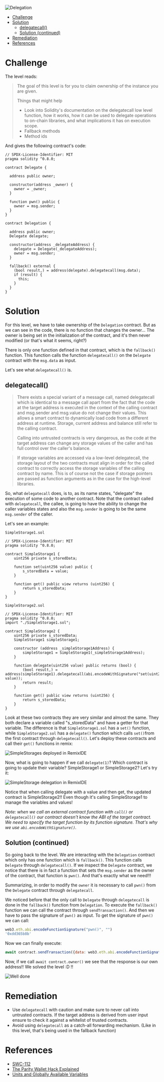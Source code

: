 ![Delegation](/assets/img/BigLevel6.svg)

- [Challenge](#challenge)
- [Solution](#solution)
  - [delegatecall()](#delegatecall)
  - [Solution (continued)](#solution-continued)
- [Remediation](#remediation)
- [References](#references)
   
# Challenge

The level reads:

> The goal of this level is for you to claim ownership of the instance you are given.
>
>  Things that might help
>
> - Look into Solidity's documentation on the delegatecall low level function, how it works, how it can be used to delegate operations to on-chain libraries, and what implications it has on execution scope.
> - Fallback methods
> - Method ids

And gives the following contract's code:

```solidity
// SPDX-License-Identifier: MIT
pragma solidity ^0.8.0;

contract Delegate {

  address public owner;

  constructor(address _owner) {
    owner = _owner;
  }

  function pwn() public {
    owner = msg.sender;
  }
}

contract Delegation {

  address public owner;
  Delegate delegate;

  constructor(address _delegateAddress) {
    delegate = Delegate(_delegateAddress);
    owner = msg.sender;
  }

  fallback() external {
    (bool result,) = address(delegate).delegatecall(msg.data);
    if (result) {
      this;
    }
  }
}
```

# Solution

For this level, we have to take ownership of the `Delegation` contract. But as we can see in the code, there is no function that changes the owner... The owner is being set in the initialization of the contract, and it's then never modified (or that's what it seems, right?)

There is only one function defined in that contract, which is the `fallback()` function. This function calls the function `delegatecall()` on the `Delegate` contract with the `msg.data` as input. 

Let's see what `delegatecall()` is.

## delegatecall()

> There exists a special variant of a message call, named delegatecall which is identical to a message call apart from the fact that the code at the target address is executed in the context of the calling contract and msg.sender and msg.value do not change their values. This allows a smart contract to dynamically load code from a different address at runtime. Storage, current address and balance still refer to the calling contract.
>
> Calling into untrusted contracts is very dangerous, as the code at the target address can change any storage values of the caller and has full control over the caller's balance.

> If storage variables are accessed via a low-level delegatecall, the storage layout of the two contracts must align in order for the called contract to correctly access the storage variables of the calling contract by name. This is of course not the case if storage pointers are passed as function arguments as in the case for the high-level libraries.

So, what `delegatecall` does, is to, as its name states, "delegate" the execution of some code to another contract. Note that the contract called with `delegatecall`, the callee, is going to have the ability to change the caller variables states and also the `msg.sender` is going to be the same `msg.sender` of the caller.

Let's see an example:

`SimpleStorage1.sol`

```solidity
// SPDX-License-Identifier: MIT
pragma solidity ^0.8.0;

contract SimpleStorage1 {
    uint256 private s_storedData;

    function set(uint256 value) public {
        s_storedData = value;
    }

    function get() public view returns (uint256) {
        return s_storedData;
    }
}
```

`SimpleStorage2.sol`

```solidity
// SPDX-License-Identifier: MIT
pragma solidity ^0.8.0;
import "./SimpleStorage1.sol";

contract SimpleStorage2 {
    uint256 private s_storedData;
    SimpleStorage1 simpleStorage1;

    constructor (address _simpleStorage1Address) {
        simpleStorage1 = SimpleStorage1(_simpleStorage1Address);
    }

    function delegate(uint256 value) public returns (bool) {
        (bool result,) = address(simpleStorage1).delegatecall(abi.encodeWithSignature("set(uint256)", value));
        return result;
    }

    function get() public view returns (uint256) {
        return s_storedData;
    }
}
```

Look at these two contracts they are very similar and almost the same. They both declare a variable called "s_storedData" and have a getter for that variable. The difference is that `SimpleStorage1.sol` has a `set()` function, while `SimpleStorage2.sol` has a `delegate()` function which calls `set()`from the first contract through `delegatecall()`. Let's deploy these contracts and call their `get()` functions in remix:

![SimpleStorages deployed in RemixIDE](../assets/img/delegation_remix.png)

Now, what is going to happen if we call `delegate(1)`? Which contract is going to update their variable? SimpleStorage1 or SimpleStorage2? Let's try it:

![SimpleStorage delegation in RemixIDE](../assets/img/delegation_remix2.png)

Notice that when calling delegate with a value and then get, the updated contract is SimpleStorage2!! Even though it's calling SimpleStorage1 to manage the variables and values!

*Note: when we call an external contract function with `call()` or `delegatecall()` our contract doesn't know the ABI of the target contract. We need to specify the target function by its function signature. That's why we use `abi.encodeWithSignature()`.*

## Solution (continued)

So going back to the level. We are interacting with the `Delegation` contract which only has one function which is `fallback()`. This function calls `Delegate` through `delegatecall()`. If we inspect the `Delegate` contract, we notice that there is in fact a function that sets the `msg.sender` as the owner of the contract, that function is `pwn()`. And that's exactly what we need!!! 

Summarizing, in order to modify the `owner` it is necessary to call `pwn()` from the `Delegate` contract through `delegatecall`.

We noticed before that the only call to `Delegate` through `delegatecall` is done in the `fallback()` function from `Delegation`. To execute the `fallback()` function we can call the contract through `sendTransaction()`. And then we have to pass the signature of `pwn()` as input.
To get the signature of `pwn()` we can call:

```javascript
web3.eth.abi.encodeFunctionSignature("pwn()", "")
'0xdd365b8b'
```

Now we can finally execute:

```javascript
await contract.sendTransaction({data: web3.eth.abi.encodeFunctionSignature("pwn()", "")})
```

Now, if we call `await contract.owner()` we see that the response is our own address!! We solved the level :D !!

![Well done](/assets/img/ethernaut_solved.png)

# Remediation

- Use `delegatecall` with caution and make sure to never call into untrusted contracts. If the target address is derived from user input ensure to check it against a whitelist of trusted contracts.
- Avoid using `delegatecall` as a catch-all forwarding mechanism. (Like in this level, that's being used in the fallback function)


# References

- [SWC-112](https://swcregistry.io/docs/SWC-112)
- [The Parity Wallet Hack Explained](https://blog.openzeppelin.com/on-the-parity-wallet-multisig-hack-405a8c12e8f7)
- [Units and Globally Available Variables](https://docs.soliditylang.org/en/v0.4.24/units-and-global-variables.html?highlight=delegatecall)